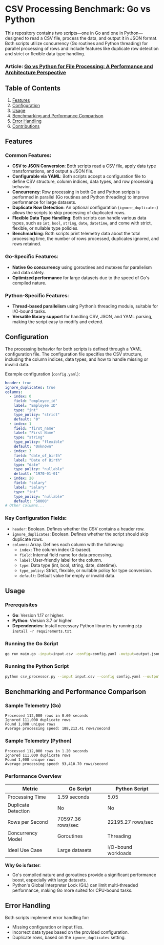 # CSV Processing Benchmark: Go vs Python

This repository contains two scripts—one in Go and one in Python—designed to read a CSV file, process the data, and output it in JSON format. Both scripts utilize concurrency (Go routines and Python threading) for parallel processing of rows and include features like duplicate row detection and strict or flexible data type handling.

### Article: [Go vs Python for File Processing: A Performance and Architecture Perspective](https://nico.bistol.fi/blog/golang-vs-python)

## Table of Contents
1. [Features](#features)
2. [Configuration](#configuration)
3. [Usage](#usage)
4. [Benchmarking and Performance Comparison](#benchmarking-and-performance-comparison)
5. [Error Handling](#error-handling)
6. [Contributions](#contributions)

## Features

### Common Features:
- **CSV to JSON Conversion**: Both scripts read a CSV file, apply data type transformations, and output a JSON file.
- **Configurable via YAML**: Both scripts accept a configuration file to define CSV structure, column indices, data types, and row processing behavior.
- **Concurrency**: Row processing in both Go and Python scripts is performed in parallel (Go routines and Python threading) to improve performance for large datasets.
- **Duplicate Row Detection**: An optional configuration (`ignore_duplicates`) allows the scripts to skip processing of duplicated rows.
- **Flexible Data Type Handling**: Both scripts can handle various data types, such as `int`, `bool`, `string`, `date`, `datetime`, and come with strict, flexible, or nullable type policies.
- **Benchmarking**: Both scripts print telemetry data about the total processing time, the number of rows processed, duplicates ignored, and rows retained.

### Go-Specific Features:
- **Native Go concurrency** using goroutines and mutexes for parallelism and data safety.
- **Optimized performance** for large datasets due to the speed of Go's compiled nature.

### Python-Specific Features:
- **Thread-based parallelism** using Python’s threading module, suitable for I/O-bound tasks.
- **Versatile library support** for handling CSV, JSON, and YAML parsing, making the script easy to modify and extend.

## Configuration

The processing behavior for both scripts is defined through a YAML configuration file. The configuration file specifies the CSV structure, including the column indices, data types, and how to handle missing or invalid data.

Example configuration (`config.yaml`):

```yaml
header: true
ignore_duplicates: true
columns:
  - index: 0
    field: "employee_id"
    label: "Employee ID"
    type: "int"
    type_policy: "strict"
    default: "0"
  - index: 1
    field: "first_name"
    label: "First Name"
    type: "string"
    type_policy: "flexible"
    default: "Unknown"
  - index: 3
    field: "date_of_birth"
    label: "Date of Birth"
    type: "date"
    type_policy: "nullable"
    default: "1970-01-01"
  - index: 20
    field: "salary"
    label: "Salary"
    type: "int"
    type_policy: "nullable"
    default: "50000"
# Other columns...
```

### Key Configuration Fields:
- `header`: Boolean. Defines whether the CSV contains a header row.
- `ignore_duplicates`: Boolean. Defines whether the script should skip duplicate rows.
- `columns`: Array. Defines each column with the following:
  - `index`: The column index (0-based).
  - `field`: Internal field name for data processing.
  - `label`: User-friendly label for the column.
  - `type`: Data type (int, bool, string, date, datetime).
  - `type_policy`: Strict, flexible, or nullable policy for type conversion.
  - `default`: Default value for empty or invalid data.

## Usage

### Prerequisites
- **Go**: Version 1.17 or higher.
- **Python**: Version 3.7 or higher.
- **Dependencies**: Install necessary Python libraries by running `pip install -r requirements.txt`.

### Running the Go Script
```bash
go run main.go -input=input.csv -config=config.yaml -output=output.json
```

### Running the Python Script
```bash
python csv_processor.py --input input.csv --config config.yaml --output output.json
```

## Benchmarking and Performance Comparison

### Sample Telemetry (Go)
```
Processed 112,000 rows in 0.60 seconds
Ignored 111,000 duplicate rows
Found 1,000 unique rows
Average processing speed: 188,213.41 rows/second
```

### Sample Telemetry (Python)
```
Processed 112,000 rows in 1.20 seconds
Ignored 111,000 duplicate rows
Found 1,000 unique rows
Average processing speed: 93,410.70 rows/second
```

### Performance Overview

| Metric                 | Go Script          | Python Script      |
|------------------------|--------------------|--------------------|
| Processing Time         | 1.59 seconds       | 5.05               |
| Duplicate Detection     | No                 | No                 |
| Rows per Second         | 70597.36 rows/sec  | 22195.27 rows/sec  |
| Concurrency Model       | Goroutines         | Threading          |
| Ideal Use Case          | Large datasets     | I/O-bound workloads|

**Why Go is faster**:
- Go's compiled nature and goroutines provide a significant performance boost, especially with large datasets.
- Python's Global Interpreter Lock (GIL) can limit multi-threaded performance, making Go more suited for CPU-bound tasks.

## Error Handling

Both scripts implement error handling for:
- Missing configuration or input files.
- Incorrect data types based on the provided configuration.
- Duplicate rows, based on the `ignore_duplicates` setting.
